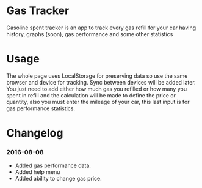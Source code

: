 # Gas Tracker
Gasoline spent tracker is an app to track every gas refill for your car having history, graphs (soon), gas performance and some other statistics

# Usage
The whole page uses LocalStorage for preserving data so use the same browser and device for tracking. Sync between devices will be added later.
You just need to add either how much gas you refilled or how many you spent in refill and the calculation will be made to define the price or quantity, also you must enter the mileage of your car, this last input is for gas performance statistics.

# Changelog
### 2016-08-08
* Added gas performance data.
* Added help menu
* Added ability to change gas price.
